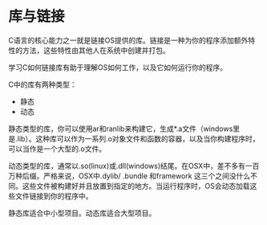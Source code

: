 # 库与链接

C语言的核心能力之一就是链接OS提供的库。链接是一种为你的程序添加额外特性的方法，这些特性由其他人在系统中创建并打包。

学习C如何链接库有助于理解OS如何工作，以及它如何运行你的程序。

C中的库有两种类型：

- 静态
- 动态

静态类型的库，你可以使用ar和ranlib来构建它，生成*.a文件（windows里是.lib）。这种库可以作为一系列.o对象文件和函数的容器，以及当你构建程序时，可以当作是一个大型的.o文件。

动态类型的库，通常以.so(linux)或.dll(windows)结尾。在OSX中，差不多有一百万种后缀。严格来说，OSX中.dylib/ .bundle 和framework 这三个之间没什么不同。这些文件被构建好并且放置到指定的地方。当运行程序时，OS会动态加载这些文件链接到你的程序中。

静态库适合中小型项目。动态库适合大型项目。
